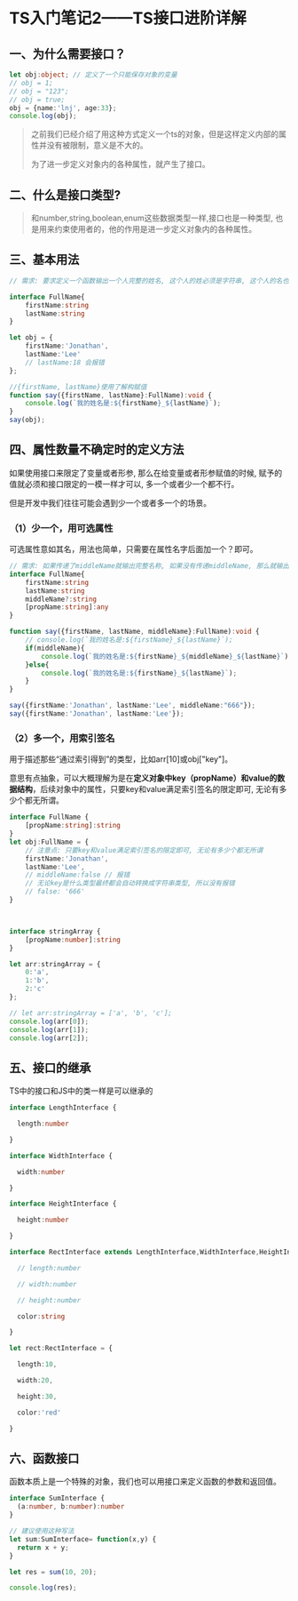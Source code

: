 # TS入门笔记2——TS接口进阶详解



## 一、为什么需要接口？

```typescript
let obj:object; // 定义了一个只能保存对象的变量
// obj = 1;
// obj = "123";
// obj = true;
obj = {name:'lnj', age:33};
console.log(obj);
```

> 之前我们已经介绍了用这种方式定义一个ts的对象，但是这样定义内部的属性并没有被限制，意义是不大的。
>
> 为了进一步定义对象内的各种属性，就产生了接口。



## 二、什么是接口类型?

> 和number,string,boolean,enum这些数据类型一样,接口也是一种类型, 也是用来约束使用者的，他的作用是进一步定义对象内的各种属性。



## 三、基本用法

```typescript
// 需求: 要求定义一个函数输出一个人完整的姓名, 这个人的姓必须是字符串, 这个人的名也必须是一个字符

interface FullName{
    firstName:string
    lastName:string
}

let obj = {
    firstName:'Jonathan',
    lastName:'Lee'
    // lastName:18 会报错
};

//{firstName, lastName}使用了解构赋值
function say({firstName, lastName}:FullName):void {
    console.log(`我的姓名是:${firstName}_${lastName}`);
}
say(obj);

```



## 四、属性数量不确定时的定义方法

如果使用接口来限定了变量或者形参, 那么在给变量或者形参赋值的时候, 赋予的值就必须和接口限定的一模一样才可以, 多一个或者少一个都不行。

但是开发中我们往往可能会遇到少一个或者多一个的场景。

### （1）少一个，用可选属性

可选属性意如其名，用法也简单，只需要在属性名字后面加一个？即可。

```typescript
// 需求: 如果传递了middleName就输出完整名称, 如果没有传递middleName, 那么就输出firstName和lastName
interface FullName{
    firstName:string
    lastName:string
    middleName?:string
    [propName:string]:any
}

function say({firstName, lastName, middleName}:FullName):void {
    // console.log(`我的姓名是:${firstName}_${lastName}`);
    if(middleName){
        console.log(`我的姓名是:${firstName}_${middleName}_${lastName}`);
    }else{
        console.log(`我的姓名是:${firstName}_${lastName}`);
    }
}

say({firstName:'Jonathan', lastName:'Lee', middleName:"666"});
say({firstName:'Jonathan', lastName:'Lee'});
```



### （2）多一个，用索引签名

用于描述那些“通过索引得到”的类型，比如arr[10]或obj["key"]。

意思有点抽象，可以大概理解为是在**定义对象中key（propName）和value的数据结构**，后续对象中的属性，只要key和value满足索引签名的限定即可, 无论有多少个都无所谓。



```typescript
interface FullName {
    [propName:string]:string
}
let obj:FullName = {
    // 注意点: 只要key和value满足索引签名的限定即可, 无论有多少个都无所谓
    firstName:'Jonathan',
    lastName:'Lee',
    // middleName:false // 报错
    // 无论key是什么类型最终都会自动转换成字符串类型, 所以没有报错
    // false: '666' 
}



interface stringArray {
    [propName:number]:string
}

let arr:stringArray = {
    0:'a',
    1:'b',
    2:'c'
};

// let arr:stringArray = ['a', 'b', 'c'];
console.log(arr[0]);
console.log(arr[1]);
console.log(arr[2]);
```



## 五、接口的继承

TS中的接口和JS中的类一样是可以继承的

```typescript
interface LengthInterface {

  length:number

}

interface WidthInterface {

  width:number

}

interface HeightInterface {

  height:number

}

interface RectInterface extends LengthInterface,WidthInterface,HeightInterface {

  // length:number

  // width:number

  // height:number

  color:string

}

let rect:RectInterface = {

  length:10,

  width:20,

  height:30,

  color:'red'

}

```





## 六、函数接口



函数本质上是一个特殊的对象，我们也可以用接口来定义函数的参数和返回值。



```typescript
interface SumInterface {
  (a:number, b:number):number
}

// 建议使用这种写法
let sum:SumInterface= function(x,y) {
  return x + y;
}

let res = sum(10, 20);

console.log(res);
```
